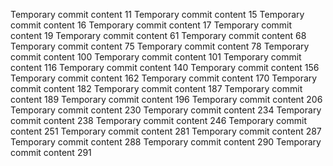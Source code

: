 Temporary commit content 11
Temporary commit content 15
Temporary commit content 16
Temporary commit content 17
Temporary commit content 19
Temporary commit content 61
Temporary commit content 68
Temporary commit content 75
Temporary commit content 78
Temporary commit content 100
Temporary commit content 101
Temporary commit content 116
Temporary commit content 140
Temporary commit content 156
Temporary commit content 162
Temporary commit content 170
Temporary commit content 182
Temporary commit content 187
Temporary commit content 189
Temporary commit content 196
Temporary commit content 206
Temporary commit content 230
Temporary commit content 234
Temporary commit content 238
Temporary commit content 246
Temporary commit content 251
Temporary commit content 281
Temporary commit content 287
Temporary commit content 288
Temporary commit content 290
Temporary commit content 291
